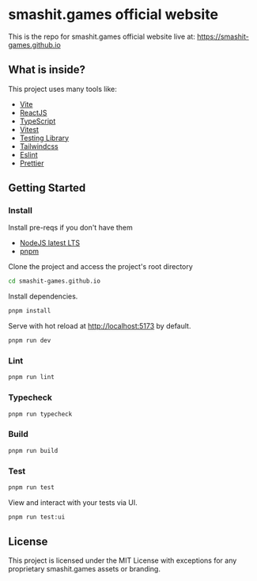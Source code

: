 # smashit.games official website

This is the repo for smashit.games official website live at: https://smashit-games.github.io

## What is inside?

This project uses many tools like:

- [Vite](https://vitejs.dev)
- [ReactJS](https://reactjs.org)
- [TypeScript](https://www.typescriptlang.org)
- [Vitest](https://vitest.dev)
- [Testing Library](https://testing-library.com)
- [Tailwindcss](https://tailwindcss.com)
- [Eslint](https://eslint.org)
- [Prettier](https://prettier.io)

## Getting Started

### Install
Install pre-reqs if you don't have them
- [NodeJS latest LTS](https://nodejs.org)
- [pnpm](https://pnpm.io/installation)

Clone the project and access the project's root directory

```bash
cd smashit-games.github.io
```

Install dependencies.

```bash
pnpm install
```

Serve with hot reload at <http://localhost:5173> by default.

```bash
pnpm run dev
```

### Lint

```bash
pnpm run lint
```

### Typecheck

```bash
pnpm run typecheck
```

### Build

```bash
pnpm run build
```

### Test

```bash
pnpm run test
```

View and interact with your tests via UI.

```bash
pnpm run test:ui
```

## License

This project is licensed under the MIT License with exceptions for
any proprietary smashit.games assets or branding.
